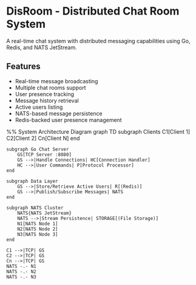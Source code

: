 # DisRoom - Distributed Chat Room System

A real-time chat system with distributed messaging capabilities using Go, Redis, and NATS JetStream.

## Features

- Real-time message broadcasting
- Multiple chat rooms support
- User presence tracking
- Message history retrieval
- Active users listing
- NATS-based message persistence
- Redis-backed user presence management

%% System Architecture Diagram
graph TD
    subgraph Clients
        C1[Client 1]
        C2[Client 2]
        Cn[Client N]
    end

    subgraph Go Chat Server
        GS[TCP Server :8080]
        GS -->|Handle Connections| HC[Connection Handler]
        HC -->|User Commands| P[Protocol Processor]
    end

    subgraph Data Layer
        GS -->|Store/Retrieve Active Users| R[(Redis)]
        GS -->|Publish/Subscribe Messages| NATS
    end

    subgraph NATS Cluster
        NATS{NATS JetStream}
        NATS -->|Stream Persistence| STORAGE[(File Storage)]
        N1[NATS Node 1]
        N2[NATS Node 2]
        N3[NATS Node 3]
    end

    C1 -->|TCP| GS
    C2 -->|TCP| GS
    Cn -->|TCP| GS
    NATS -.- N1
    NATS -.- N2
    NATS -.- N3
